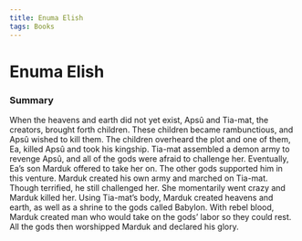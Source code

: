 ```yaml
---
title: Enuma Elish
tags: Books
---
```


# Enuma Elish
### Summary
When the heavens and earth did not yet exist, Apsû and Tia-mat, the creators, brought forth children. These children became rambunctious, and Apsû wished to kill them. The children overheard the plot and one of them, Ea, killed Apsû and took his kingship. Tia-mat assembled a demon army to revenge Apsû, and all of the gods were afraid to challenge her. Eventually, Ea’s son Marduk offered to take her on. The other gods supported him in this venture. Marduk created his own army and marched on Tia-mat. Though terrified, he still challenged her. She momentarily went crazy and Marduk killed her. Using Tia-mat’s body, Marduk created heavens and earth, as well as a shrine to the gods called Babylon. With rebel blood, Marduk created man who would take on the gods’ labor so they could rest. All the gods then worshipped Marduk and declared his glory.